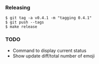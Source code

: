 ### Releasing

```
$ git tag -a v0.4.1 -m "tagging 0.4.1" 
$ git push --tags
$ make release
```

### TODO

* Command to display current status
* Show update diff/total number of emoji

